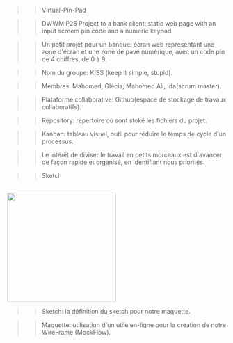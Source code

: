 >>Virtual-Pin-Pad

>>DWWM P25 Project to a bank client: static web page with an input screem pin code and a numeric keypad.

>>Un petit projet pour un banque: écran web représentant une zone d'écran et une zone de pavé numérique, avec un code pin de 4 chiffres, de 0 à 9.

>>Nom du groupe: KISS (keep it simple, stupid).

>>Membres: Mahomed, Glécia, Mahomed Ali, Ida(scrum master).

>>Plataforme collaborative: Github(espace de stockage de travaux collaboratifs).

>>Repository: repertoire où sont stoké les fichiers du projet.

>>Kanban: tableau visuel, outil pour réduire le temps de cycle d'un processus.

>>Le intérêt de diviser le travail en petits morceaux est d'avancer de façon rapide et organisé, en identifiant nous priorités.

>>Sketch
<br>
<img src= https://user-images.githubusercontent.com/45296020/141976470-a17ca932-ef1b-40a4-bcd3-b5cfd34a4f96.jpg width=250px>

>>Sketch: la définition du sketch pour notre maquette.

>>Maquette: utilisation d'un utile en-ligne pour la creation de notre WireFrame (MockFlow). 
































